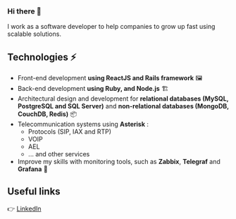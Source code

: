 ### Hi there 👋

<!--
**lrebellos/lrebellos** is a ✨ _special_ ✨ repository because its `README.md` (this file) appears on your GitHub profile.

Here are some ideas to get you started:

- 🔭 I’m currently working on ...
- 🌱 I’m currently learning ...
- 👯 I’m looking to collaborate on ...
- 🤔 I’m looking for help with ...
- 💬 Ask me about ...
- 📫 How to reach me: ...
- 😄 Pronouns: ...
- ⚡ Fun fact: ...
-->
I work as a software developer to help companies to grow up fast using scalable solutions.

## Technologies ⚡
- Front-end development **using ReactJS and Rails framework** 🖼
- Back-end development **using Ruby, and Node.js** 🏗
- Architectural design and development for **relational databases (MySQL, PostgreSQL and SQL Server)** and **non-relational databases (MongoDB, CouchDB, Redis)** 📦
- Telecommunication systems using **Asterisk** :
  - Protocols (SIP, IAX and RTP)
  - VOIP
  - AEL
  - ... and other services
 - Improve my skills with monitoring tools, such as **Zabbix**, **Telegraf** and **Grafana** 🚀
## Useful links
👉 [LinkedIn](linkedin.com/in/leonardorebellos/)
